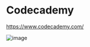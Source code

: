 # Codecademy

https://www.codecademy.com/

![image](https://user-images.githubusercontent.com/88546333/136843092-36197722-832a-428a-aefe-e89347d6ac70.png)
